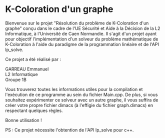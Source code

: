 # K-Coloration d'un graphe

Bienvenue sur le projet "Résolution du problème de K-Coloration d'un graphe" conçu dans le cadre de l'UE Sécurité et Aide à la Décision de la L2 Informatique, à l'Université de Caen Normandie.
Il s'agit d'un projet ayant pour objectif l'implémentation d'un solveur du problème mathématique de K-Coloration à l'aide du paradigme de la programmation linéaire et de l'API lp_solve.

Ce projet a été réalisé par :

GARREAU Emmanuel  
L2 Informatique  
Groupe 1B  

Vous trouverez toutes les informations utiles pour la compilation et l'exécution de ce programme au sein du fichier Main.cpp.
De plus, si vous souhaitez expérimenter ce solveur avec un autre graphe, il vous suffira de créer votre propre fichier dimacs (à l'effigie du fichier graph.dimacs) en respectant quelques règles.  

Bonne utilisation !

PS : Ce projet nécessite l'obtention de l'API lp_solve pour c++.
